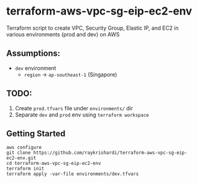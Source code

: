# terraform-aws-vpc-sg-eip-ec2-env
Terraform script to create VPC, Security Group, Elastic IP, and EC2 in various environments (prod and dev) on AWS

## Assumptions:
- `dev` environment
  - `region` -> `ap-southeast-1` (Singapore)

## TODO:
1. Create `prod.tfvars` file under `environments/` dir
2. Separate `dev` and `prod` env using `terraform workspace` 

## Getting Started

```
aws configure
git clone https://github.com/raykrishardi/terraform-aws-vpc-sg-eip-ec2-env.git
cd terraform-aws-vpc-sg-eip-ec2-env
terraform init
terraform apply -var-file environments/dev.tfvars
```
